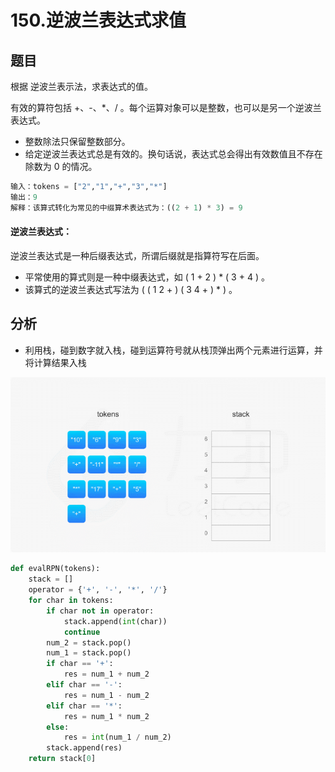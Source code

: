 # 150.逆波兰表达式求值
## 题目
根据 逆波兰表示法，求表达式的值。

有效的算符包括 +、-、*、/ 。每个运算对象可以是整数，也可以是另一个逆波兰表达式。
* 整数除法只保留整数部分。
* 给定逆波兰表达式总是有效的。换句话说，表达式总会得出有效数值且不存在除数为 0 的情况。

```python
输入：tokens = ["2","1","+","3","*"]
输出：9
解释：该算式转化为常见的中缀算术表达式为：((2 + 1) * 3) = 9
```

#### 逆波兰表达式：
逆波兰表达式是一种后缀表达式，所谓后缀就是指算符写在后面。
* 平常使用的算式则是一种中缀表达式，如 ( 1 + 2 ) * ( 3 + 4 ) 。
* 该算式的逆波兰表达式写法为 ( ( 1 2 + ) ( 3 4 + ) * ) 。

## 分析
* 利用栈，碰到数字就入栈，碰到运算符号就从栈顶弹出两个元素进行运算，并将计算结果入栈

![](../pic/leetcode_stack/150_1.gif)

```python
def evalRPN(tokens):
    stack = []
    operator = {'+', '-', '*', '/'}
    for char in tokens:
        if char not in operator:
            stack.append(int(char))
            continue
        num_2 = stack.pop()
        num_1 = stack.pop()
        if char == '+':
            res = num_1 + num_2
        elif char == '-':
            res = num_1 - num_2
        elif char == '*':
            res = num_1 * num_2
        else:
            res = int(num_1 / num_2)
        stack.append(res)
    return stack[0]
```
